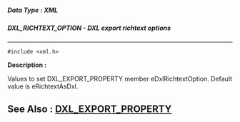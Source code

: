 ##### Data Type : XML
##### DXL_RICHTEXT_OPTION - DXL export richtext options
---
```
#include <xml.h>
```
**Description :**

Values to set DXL_EXPORT_PROPERTY member eDxlRichtextOption.  Default value is 
eRichtextAsDxl.

**See Also :**
[DXL_EXPORT_PROPERTY](/reference/Data/DXL_EXPORT_PROPERTY)
---
